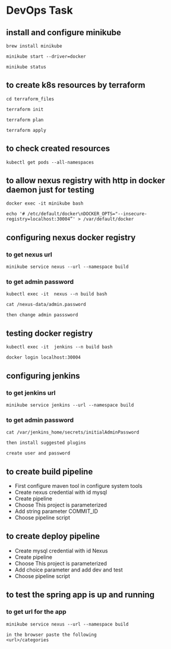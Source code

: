 # DevOps Task

## install and configure minikube
```
brew install minikube
```
```
minikube start --driver=docker
```
```
minikube status
```

## to create k8s resources by terraform
``` 
cd terraform_files
```
```
terraform init
```
```
terraform plan
```
```
terraform apply
```
## to check created resources
```
kubectl get pods --all-namespaces
```

## to allow nexus registry with http in docker daemon just for testing
```
docker exec -it minikube bash 
```
```
echo '# /etc/default/docker\nDOCKER_OPTS="--insecure-registry=localhost:30004”' > /var/default/docker
```

## configuring nexus docker registry

### to get nexus url
```
minikube service nexus --url --namespace build
```
### to get admin password
```
kubectl exec -it  nexus --n build bash
```
```
cat /nexus-data/admin.password
```
```
then change admin passsword
```
## testing docker registry
```
kubectl exec -it  jenkins --n build bash
```
```
docker login localhost:30004
```

## configuring jenkins
### to get jenkins url
```
minikube service jenkins --url --namespace build
```
### to get admin password
```
cat /var/jenkins_home/secrets/initialAdminPassword
```
```
then install suggested plugins
```
```
create user and password
```

## to create build pipeline
* First configure maven tool in configure system tools
* Create nexus credential with id mysql
* Create pipeline 
* Choose This project is parameterized
* Add string parameter COMMIT_ID
* Choose pipeline script



## to create deploy pipeline
* Create mysql credential with id Nexus
* Create pipeline 
* Choose This project is parameterized
* Add choice parameter and add dev and test
* Choose pipeline script


## to test the spring app is up and running
### to get url for the app
```
minikube service nexus --url --namespace build
```
```
in the browser paste the following
<url>/categories
```

